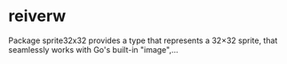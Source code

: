 # reiverw
Package sprite32x32 provides a type that represents a 32×32 sprite, that seamlessly works with Go's built-in "image",…
